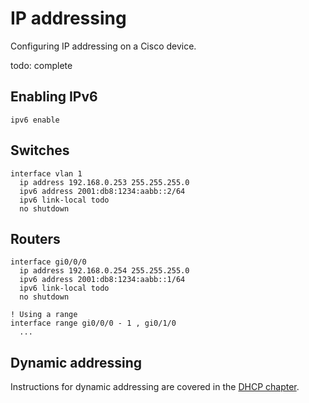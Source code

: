 # IP addressing

Configuring IP addressing on a Cisco device.

todo: complete

## Enabling IPv6

```cisco-ios
ipv6 enable
```

## Switches

```cisco-ios
interface vlan 1
  ip address 192.168.0.253 255.255.255.0
  ipv6 address 2001:db8:1234:aabb::2/64
  ipv6 link-local todo
  no shutdown
```

## Routers

```cisco-ios
interface gi0/0/0
  ip address 192.168.0.254 255.255.255.0
  ipv6 address 2001:db8:1234:aabb::1/64
  ipv6 link-local todo
  no shutdown

! Using a range
interface range gi0/0/0 - 1 , gi0/1/0
  ...
```

## Dynamic addressing

Instructions for dynamic addressing are covered in the [DHCP chapter](./dhcp).
